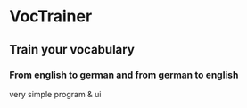 # VocTrainer
## Train your vocabulary
### From english to german and from german to english

very simple program & ui
